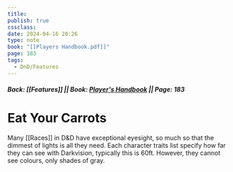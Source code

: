 ```yaml
---
title: 
publish: true
cssclass: 
date: 2024-04-16 20:26
type: note
book: "[[Players Handbook.pdf]]"
page: 183
tags:
  - DnD/Features
---
```

##### Back: [[Features]] || Book: [Player's Handbook](https://drive.google.com/drive/folders/1O5bhpYizcIT5xxAoLOuzCRht_PVS7VSG?usp=sharing) || Page: 183
# Eat Your Carrots
Many [[Races]] in D&D have exceptional eyesight, so much so that the dimmest of lights is all they need.
Each character traits list specify how far they can see with Darkvision, typically this is 60ft. However, they cannot see colours, only shades of gray.

